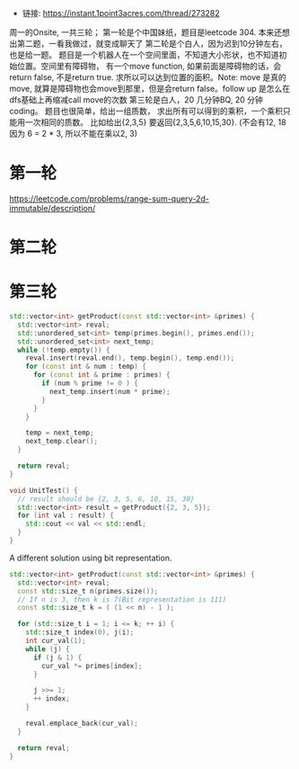 * 链接: https://instant.1point3acres.com/thread/273282

周一的Onsite, 一共三轮； 第一轮是个中国妹纸，题目是leetcode 304. 本来还想出第二题，一看我做过，就变成聊天了 第二轮是个白人，因为迟到10分钟左右，也是给一题。 题目是一个机器人在一个空间里面，不知道大小形状，也不知道初始位置。空间里有障碍物， 有一个move function, 如果前面是障碍物的话，会return false, 不是return true. 求所以可以达到位置的面积。Note: move 是真的move, 就算是障碍物也会move到那里，但是会return false。follow up 是怎么在dfs基础上再缩减call move的次数 第三轮是白人，20 几分钟BQ, 20 分钟coding。 题目也很简单，给出一组质数， 求出所有可以得到的乘积，一个乘积只能用一次相同的质数。 比如给出{2,3,5} 要返回{2,3,5,6,10,15,30}. (不会有12, 18 因为 6 = 2 * 3, 所以不能在乘以2, 3) 

# 第一轮

https://leetcode.com/problems/range-sum-query-2d-immutable/description/


# 第二轮


# 第三轮

```cpp
std::vector<int> getProduct(const std::vector<int> &primes) {
  std::vector<int> reval;
  std::unordered_set<int> temp(primes.begin(), primes.end());
  std::unordered_set<int> next_temp;
  while (!temp.empty()) {
    reval.insert(reval.end(), temp.begin(), temp.end());
    for (const int & num : temp) {
      for (const int & prime : primes) {
        if (num % prime != 0 ) {
          next_temp.insert(num * prime);
        }
      }
    }

    temp = next_temp;
    next_temp.clear();
  }

  return reval;
}

void UnitTest() {
  // result should be {2, 3, 5, 6, 10, 15, 30}
  std::vector<int> result = getProduct({2, 3, 5});
  for (int val : result) {
    std::cout << val << std::endl;
  }
}


```

A different solution using bit representation.


```cpp
std::vector<int> getProduct(const std::vector<int> &primes) {
  std::vector<int> reval;
  const std::size_t n(primes.size());
  // If n is 3, then k is 7(Bit representation is 111)
  const std::size_t k = ( (1 << n) - 1 );

  for (std::size_t i = 1; i <= k; ++ i) {
    std::size_t index(0), j(i);
    int cur_val(1);
    while (j) {
      if (j & 1) {
        cur_val *= primes[index];
      }

      j >>= 1;
      ++ index;
    }

    reval.emplace_back(cur_val);
  }

  return reval;
}
```
